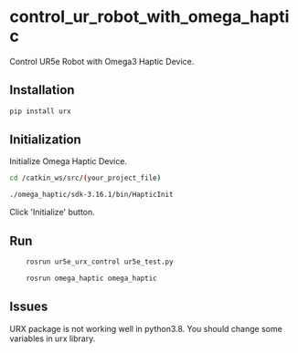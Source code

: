 # control_ur_robot_with_omega_haptic

Control UR5e Robot with Omega3 Haptic Device.

## Installation

```bash
pip install urx
```

## Initialization

Initialize Omega Haptic Device.
```bash
cd /catkin_ws/src/(your_project_file)
```
```bash
./omega_haptic/sdk-3.16.1/bin/HapticInit
```

Click 'Initialize' button.

## Run

```bash
    rosrun ur5e_urx_control ur5e_test.py
```
```bash
    rosrun omega_haptic omega_haptic
```

## Issues

URX package is not working well in python3.8. You should change some variables in urx library.
